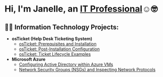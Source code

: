 <h1>Hi, I'm Janelle, an <a href="https://www.linkedin.com/in/jynelle-hodges-305424287/">IT Professional</a>☺🤓</h1>

<h2>👨‍💻 Information Technology Projects:</h2>

- <b>osTicket (Help Desk Ticketing System)</b>
  - [osTicket: Prerequisites and Installation](https://github.com/janelle888/osticket-prereqs)
  - [osTicket: Post-Installation Configuration](https://github.com/janelle888/post-install-config)
  - [osTicket: Ticket Lifecycle Examples](https://github.com/janelle888/ticket-lifecycle)
- <b>Microsoft Azure</b>
  - [Configuring Active Directory within Azure VMs](https://github.com/janelle888/configure-ad)
  - [Network Security Groups (NSGs) and Inspecting Network Protocols](https://github.com/janelle888/azure-network-protocols)
